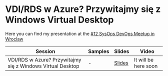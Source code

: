 # VDI/RDS w Azure? Przywitajmy się z Windows Virtual Desktop

Here you can find my presentation at the [#12 SysOps DevOps Meetup in Wroclaw](https://www.meetup.com/SysOpsWro/events/267608983/)

| Session                                                    | Samples | Slides                           | Video                |
| ---------------------------------------------------------- | ------- | -------------------------------- | -------------------- |
| VDI/RDS w Azure? Przywitajmy się z Windows Virtual Desktop | -       | [Slides](./WVD_Jakub_Podoba.pdf) | It will be here soon |